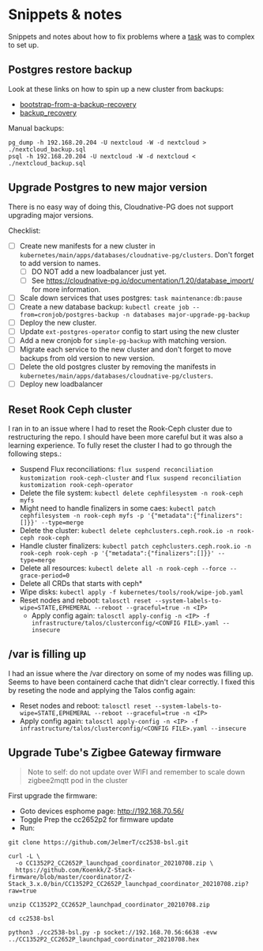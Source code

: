 # Snippets & notes

Snippets and notes about how to fix problems where a [task](../.taskfiles/) was to complex to set up.

## Postgres restore backup

Look at these links on how to spin up a new cluster from backups:

- [bootstrap-from-a-backup-recovery](https://cloudnative-pg.io/documentation/1.16/bootstrap/#bootstrap-from-a-backup-recovery)
- [backup_recovery](https://cloudnative-pg.io/documentation/1.16/backup_recovery/)

Manual backups:

```shell
pg_dump -h 192.168.20.204 -U nextcloud -W -d nextcloud > ./nextcloud_backup.sql
psql -h 192.168.20.204 -U nextcloud -W -d nextcloud < ./nextcloud_backup.sql
```

## Upgrade Postgres to new major version

There is no easy way of doing this, Cloudnative-PG does not support upgrading major versions.

Checklist:
- [ ] Create new manifests for a new cluster in `kubernetes/main/apps/databases/cloudnative-pg/clusters`. Don't forget to add version to names.
  - [ ] DO NOT add a new loadbalancer just yet.
  - [ ] See https://cloudnative-pg.io/documentation/1.20/database_import/ for more information.
- [ ] Scale down services that uses postgres: `task maintenance:db:pause`
- [ ] Create a new database backup: `kubectl create job --from=cronjob/postgres-backup -n databases major-upgrade-pg-backup`
- [ ] Deploy the new cluster.
- [ ] Update `ext-postgres-operator` config to start using the new cluster
- [ ] Add a new cronjob for `simple-pg-backup` with matching version.
- [ ] Migrate each service to the new cluster and don't forget to move backups from old version to new version.
- [ ] Delete the old postgres cluster by removing the manifests in `kubernetes/main/apps/databases/cloudnative-pg/clusters`.
- [ ] Deploy new loadbalancer

## Reset Rook Ceph cluster

I ran in to an issue where I had to reset the Rook-Ceph cluster due to restructuring the repo. I should have been more careful but it was also a learning experience. To fully reset the cluster I had to go through the following steps.:

* Suspend Flux reconciliations: `flux suspend reconciliation kustomization rook-ceph-cluster` and `flux suspend reconciliation kustomization rook-ceph-operator`
* Delete the file system: `kubectl delete cephfilesystem -n rook-ceph myfs`
* Might need to handle finalizers in some caes: `kubectl patch cephfilesystem -n rook-ceph myfs -p '{"metadata":{"finalizers":[]}}' --type=merge`
* Delete the cluster: `kubectl delete cephclusters.ceph.rook.io -n rook-ceph rook-ceph`
* Handle cluster finalizers: `kubectl patch cephclusters.ceph.rook.io -n rook-ceph rook-ceph -p '{"metadata":{"finalizers":[]}}' --type=merge`
* Delete all resources: `kubectl delete all -n rook-ceph --force --grace-period=0`
* Delete all CRDs that starts with ceph*
* Wipe disks: `kubectl apply -f kubernetes/tools/rook/wipe-job.yaml`
* Reset nodes and reboot: `talosctl reset --system-labels-to-wipe=STATE,EPHEMERAL --reboot --graceful=true -n <IP>`
  * Apply config again: `talosctl apply-config -n <IP> -f infrastructure/talos/clusterconfig/<CONFIG FILE>.yaml --insecure`

## /var is filling up

I had an issue where the /var directory on some of my nodes was filling up. Seems to have been containerd cache that didn't clear correctly. I fixed this by reseting the node and applying the Talos config again:

* Reset nodes and reboot: `talosctl reset --system-labels-to-wipe=STATE,EPHEMERAL --reboot --graceful=true -n <IP>`
* Apply config again: `talosctl apply-config -n <IP> -f infrastructure/talos/clusterconfig/<CONFIG FILE>.yaml --insecure`

## Upgrade Tube's Zigbee Gateway firmware

> Note to self: do not update over WIFI and remember to scale down zigbee2mqtt pod in the cluster

First upgrade the firmware:

- Goto devices esphome page: http://192.168.70.56/
- Toggle Prep the cc2652p2 for firmware update
- Run:

```
git clone https://github.com/JelmerT/cc2538-bsl.git

curl -L \
  -o CC1352P2_CC2652P_launchpad_coordinator_20210708.zip \
  https://github.com/Koenkk/Z-Stack-firmware/blob/master/coordinator/Z-Stack_3.x.0/bin/CC1352P2_CC2652P_launchpad_coordinator_20210708.zip?raw=true

unzip CC1352P2_CC2652P_launchpad_coordinator_20210708.zip

cd cc2538-bsl

python3 ./cc2538-bsl.py -p socket://192.168.70.56:6638 -evw ../CC1352P2_CC2652P_launchpad_coordinator_20210708.hex
```

